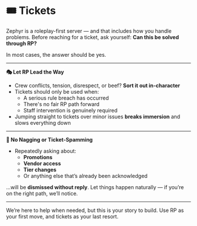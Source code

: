 # 🎟️ Tickets

Zephyr is a roleplay-first server — and that includes how you handle problems. Before reaching for a ticket, ask yourself: **Can this be solved through RP?**

In most cases, the answer should be yes.

***

**🎭 Let RP Lead the Way**

* Crew conflicts, tension, disrespect, or beef? **Sort it out in-character**
* Tickets should only be used when:
  * A serious rule breach has occurred
  * There's no fair RP path forward
  * Staff intervention is genuinely required
* Jumping straight to tickets over minor issues **breaks immersion** and slows everything down

***

**🚫 No Nagging or Ticket-Spamming**

* Repeatedly asking about:
  * **Promotions**
  * **Vendor access**
  * **Tier changes**
  * Or anything else that’s already been acknowledged

...will be **dismissed without reply**. Let things happen naturally — if you’re on the right path, we’ll notice.

***

We’re here to help when needed, but this is your story to build. Use RP as your first move, and tickets as your last resort.
